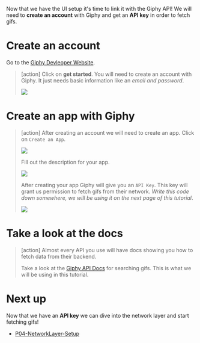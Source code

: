
Now that we have the UI setup it's time to link it with the Giphy API! We will need to **create an account** with Giphy and get an **API key** in order to fetch gifs.

# Create an account

Go to the [Giphy Devleoper Website](https://developers.giphy.com/).

> [action]
> Click on **get started**. You will need to create an account with Giphy. It just needs basic information like an _email and password_.
>
> ![](./assets/GetStarted.png)
>

# Create an app with Giphy

> [action]
> After creating an account we will need to create an app. Click on `Create an App`.
>
> ![](./assets/createApp.png)
>
> Fill out the description for your app.
>
> ![](./assets/appDesc.png)
>
> After creating your app Giphy will give you an `API Key`. This key will grant us permission to fetch gifs from their network. _Write this code down somewhere, we will be using it on the next page of this tutorial_.
>
> ![](./assets/apiKey.png)
>

# Take a look at the docs

> [action]
> Almost every API you use will have docs showing you how to fetch data from their backend.
>
> Take a look at the [Giphy API Docs](https://developers.giphy.com/docs/api/endpoint#search) for searching gifs. This is what we will be using in this tutorial.

# Next up

Now that we have an **API key** we can dive into the network layer and start fetching gifs!

- [P04-NetworkLayer-Setup](./P04-NetworkLayer-Setup)
